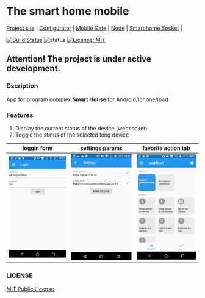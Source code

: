 # The smart home mobile 

[Project site](https://e154.github.io/smart-home/) |
[Configurator](https://github.com/e154/smart-home-configurator/) |
[Mobile Gate](https://github.com/e154/smart-home-gate/) |
[Node](https://github.com/e154/smart-home-node/) |
[Smart home Socket](https://github.com/e154/smart-home-socket/) |

[![Build Status](https://travis-ci.org/e154/smart-home-app.svg?branch=master)](https://travis-ci.org/e154/smart-home-app)
![status](https://img.shields.io/badge/status-beta-yellow.svg)
[![License: MIT](https://img.shields.io/badge/License-MIT-yellow.svg)](https://opensource.org/licenses/MIT)

Attention! The project is under active development.
---------

### Dscription

App for program complex **Smart House** for Android/Iphone/Ipad 

### Features

1. Display the current status of the device (websocket)
2. Toggle the status of the selected long device

| loggin form               |           settings params |      favorite action tab  |
|:-------------------------:|:-------------------------:|:-------------------------:|
|<img width="300" alt="smart home app" src="screenshots/screenshot1.png">  |  <img width="300" alt="smart home app" src="screenshots/screenshot2.png"> |  <img width="300" alt="smart home app" src="screenshots/screenshot3.png"> |

### LICENSE

[MIT Public License](https://github.com/e154/smart-home-app/blob/master/LICENSE)